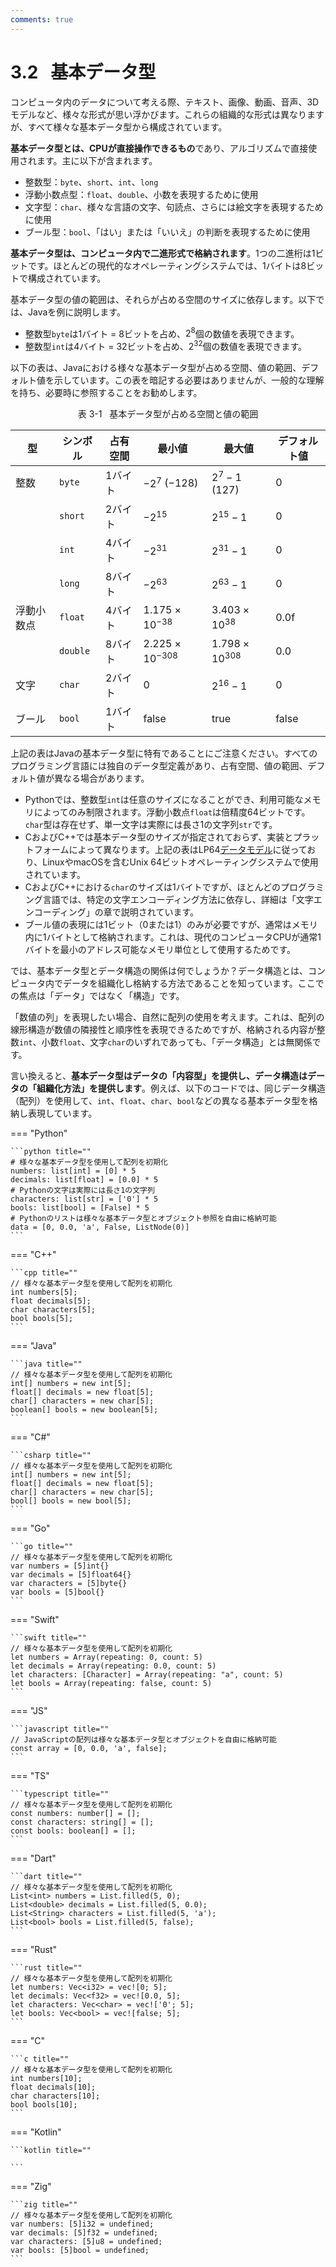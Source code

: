 ```yaml
---
comments: true
---
```


# 3.2 &nbsp; 基本データ型

コンピュータ内のデータについて考える際、テキスト、画像、動画、音声、3Dモデルなど、様々な形式が思い浮かびます。これらの組織的な形式は異なりますが、すべて様々な基本データ型から構成されています。

**基本データ型とは、CPUが直接操作できるもの**であり、アルゴリズムで直接使用されます。主に以下が含まれます。

- 整数型：`byte`、`short`、`int`、`long`
- 浮動小数点型：`float`、`double`、小数を表現するために使用
- 文字型：`char`、様々な言語の文字、句読点、さらには絵文字を表現するために使用
- ブール型：`bool`、「はい」または「いいえ」の判断を表現するために使用

**基本データ型は、コンピュータ内で二進形式で格納されます**。1つの二進桁は1ビットです。ほとんどの現代的なオペレーティングシステムでは、1バイトは8ビットで構成されています。

基本データ型の値の範囲は、それらが占める空間のサイズに依存します。以下では、Javaを例に説明します。

- 整数型`byte`は1バイト = 8ビットを占め、$2^8$個の数値を表現できます。
- 整数型`int`は4バイト = 32ビットを占め、$2^{32}$個の数値を表現できます。

以下の表は、Javaにおける様々な基本データ型が占める空間、値の範囲、デフォルト値を示しています。この表を暗記する必要はありませんが、一般的な理解を持ち、必要時に参照することをお勧めします。

<p align="center"> 表 3-1 &nbsp; 基本データ型が占める空間と値の範囲 </p>

<div class="center-table" markdown>

| 型      | シンボル  | 占有空間 | 最小値                   | 最大値                  | デフォルト値    |
| ------- | -------- | -------- | ------------------------ | ----------------------- | -------------- |
| 整数    | `byte`   | 1バイト  | $-2^7$ ($-128$)          | $2^7 - 1$ ($127$)       | 0              |
|         | `short`  | 2バイト  | $-2^{15}$                | $2^{15} - 1$            | 0              |
|         | `int`    | 4バイト  | $-2^{31}$                | $2^{31} - 1$            | 0              |
|         | `long`   | 8バイト  | $-2^{63}$                | $2^{63} - 1$            | 0              |
| 浮動小数点 | `float`  | 4バイト  | $1.175 \times 10^{-38}$  | $3.403 \times 10^{38}$  | $0.0\text{f}$  |
|         | `double` | 8バイト  | $2.225 \times 10^{-308}$ | $1.798 \times 10^{308}$ | 0.0            |
| 文字    | `char`   | 2バイト  | 0                        | $2^{16} - 1$            | 0              |
| ブール  | `bool`   | 1バイト  | $\text{false}$           | $\text{true}$           | $\text{false}$ |

</div>

上記の表はJavaの基本データ型に特有であることにご注意ください。すべてのプログラミング言語には独自のデータ型定義があり、占有空間、値の範囲、デフォルト値が異なる場合があります。

- Pythonでは、整数型`int`は任意のサイズになることができ、利用可能なメモリによってのみ制限されます。浮動小数点`float`は倍精度64ビットです。`char`型は存在せず、単一文字は実際には長さ1の文字列`str`です。
- CおよびC++では基本データ型のサイズが指定されておらず、実装とプラットフォームによって異なります。上記の表はLP64[データモデル](https://en.cppreference.com/w/cpp/language/types#Properties)に従っており、LinuxやmacOSを含むUnix 64ビットオペレーティングシステムで使用されています。
- CおよびC++における`char`のサイズは1バイトですが、ほとんどのプログラミング言語では、特定の文字エンコーディング方法に依存し、詳細は「文字エンコーディング」の章で説明されています。
- ブール値の表現には1ビット（0または1）のみが必要ですが、通常はメモリ内に1バイトとして格納されます。これは、現代のコンピュータCPUが通常1バイトを最小のアドレス可能なメモリ単位として使用するためです。

では、基本データ型とデータ構造の関係は何でしょうか？データ構造とは、コンピュータ内でデータを組織化し格納する方法であることを知っています。ここでの焦点は「データ」ではなく「構造」です。

「数値の列」を表現したい場合、自然に配列の使用を考えます。これは、配列の線形構造が数値の隣接性と順序性を表現できるためですが、格納される内容が整数`int`、小数`float`、文字`char`のいずれであっても、「データ構造」とは無関係です。

言い換えると、**基本データ型はデータの「内容型」を提供し、データ構造はデータの「組織化方法」を提供します**。例えば、以下のコードでは、同じデータ構造（配列）を使用して、`int`、`float`、`char`、`bool`などの異なる基本データ型を格納し表現しています。

=== "Python"

    ```python title=""
    # 様々な基本データ型を使用して配列を初期化
    numbers: list[int] = [0] * 5
    decimals: list[float] = [0.0] * 5
    # Pythonの文字は実際には長さ1の文字列
    characters: list[str] = ['0'] * 5
    bools: list[bool] = [False] * 5
    # Pythonのリストは様々な基本データ型とオブジェクト参照を自由に格納可能
    data = [0, 0.0, 'a', False, ListNode(0)]
    ```

=== "C++"

    ```cpp title=""
    // 様々な基本データ型を使用して配列を初期化
    int numbers[5];
    float decimals[5];
    char characters[5];
    bool bools[5];
    ```

=== "Java"

    ```java title=""
    // 様々な基本データ型を使用して配列を初期化
    int[] numbers = new int[5];
    float[] decimals = new float[5];
    char[] characters = new char[5];
    boolean[] bools = new boolean[5];
    ```

=== "C#"

    ```csharp title=""
    // 様々な基本データ型を使用して配列を初期化
    int[] numbers = new int[5];
    float[] decimals = new float[5];
    char[] characters = new char[5];
    bool[] bools = new bool[5];
    ```

=== "Go"

    ```go title=""
    // 様々な基本データ型を使用して配列を初期化
    var numbers = [5]int{}
    var decimals = [5]float64{}
    var characters = [5]byte{}
    var bools = [5]bool{}
    ```

=== "Swift"

    ```swift title=""
    // 様々な基本データ型を使用して配列を初期化
    let numbers = Array(repeating: 0, count: 5)
    let decimals = Array(repeating: 0.0, count: 5)
    let characters: [Character] = Array(repeating: "a", count: 5)
    let bools = Array(repeating: false, count: 5)
    ```

=== "JS"

    ```javascript title=""
    // JavaScriptの配列は様々な基本データ型とオブジェクトを自由に格納可能
    const array = [0, 0.0, 'a', false];
    ```

=== "TS"

    ```typescript title=""
    // 様々な基本データ型を使用して配列を初期化
    const numbers: number[] = [];
    const characters: string[] = [];
    const bools: boolean[] = [];
    ```

=== "Dart"

    ```dart title=""
    // 様々な基本データ型を使用して配列を初期化
    List<int> numbers = List.filled(5, 0);
    List<double> decimals = List.filled(5, 0.0);
    List<String> characters = List.filled(5, 'a');
    List<bool> bools = List.filled(5, false);
    ```

=== "Rust"

    ```rust title=""
    // 様々な基本データ型を使用して配列を初期化
    let numbers: Vec<i32> = vec![0; 5];
    let decimals: Vec<f32> = vec![0.0, 5];
    let characters: Vec<char> = vec!['0'; 5];
    let bools: Vec<bool> = vec![false; 5];
    ```

=== "C"

    ```c title=""
    // 様々な基本データ型を使用して配列を初期化
    int numbers[10];
    float decimals[10];
    char characters[10];
    bool bools[10];
    ```

=== "Kotlin"

    ```kotlin title=""

    ```

=== "Zig"

    ```zig title=""
    // 様々な基本データ型を使用して配列を初期化
    var numbers: [5]i32 = undefined;
    var decimals: [5]f32 = undefined;
    var characters: [5]u8 = undefined;
    var bools: [5]bool = undefined;
    ```
